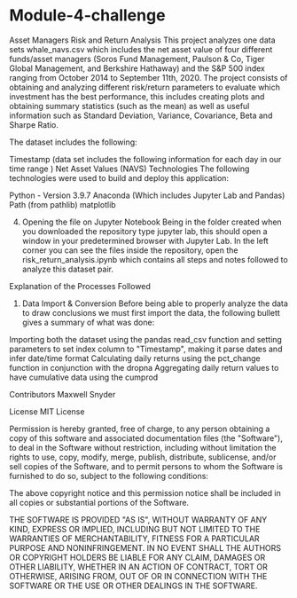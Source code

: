 # Module-4-challenge

Asset Managers Risk and Return Analysis
This project analyzes one data sets whale_navs.csv which includes the net asset value of four different funds/asset managers (Soros Fund Management, Paulson & Co, Tiger Global Management, and Berkshire Hathaway) and the S&P 500 index ranging from October 2014 to September 11th, 2020. The project consists of obtaining and analyzing different risk/return parameters to evaluate which investment has the best performance, this includes creating plots and obtaining summary statistics (such as the mean) as well as useful information such as Standard Deviation, Variance, Covariance, Beta and Sharpe Ratio.

The dataset includes the following:

Timestamp (data set includes the following information for each day in our time range )
Net Asset Values (NAVS)
Technologies
The following technologies were used to build and deploy this application:

Python - Version 3.9.7
Anaconda (Which includes Jupyter Lab and Pandas)
Path (from pathlib)
matplotlib

4. Opening the file on Jupyter Notebook
Being in the folder created when you downloaded the repository type jupyter lab, this should open a window in your predetermined browser with Jupyter Lab. In the left corner you can see the files inside the repository, open the risk_return_analysis.ipynb which contains all steps and notes followed to analyze this dataset pair.

Explanation of the Processes Followed
1. Data Import & Conversion
Before being able to properly analyze the data to draw conclusions we must first import the data, the following bullett gives a summary of what was done:

Importing both the dataset using the pandas read_csv function and setting parameters to set index column to "Timestamp", making it parse dates and infer date/time format
Calculating daily returns using the pct_change function in conjunction with the dropna
Aggregating daily return values to have cumulative data using the cumprod


Contributors
Maxwell Snyder

License
MIT License


Permission is hereby granted, free of charge, to any person obtaining a copy of this software and associated documentation files (the "Software"), to deal in the Software without restriction, including without limitation the rights to use, copy, modify, merge, publish, distribute, sublicense, and/or sell copies of the Software, and to permit persons to whom the Software is furnished to do so, subject to the following conditions:

The above copyright notice and this permission notice shall be included in all copies or substantial portions of the Software.

THE SOFTWARE IS PROVIDED "AS IS", WITHOUT WARRANTY OF ANY KIND, EXPRESS OR IMPLIED, INCLUDING BUT NOT LIMITED TO THE WARRANTIES OF MERCHANTABILITY, FITNESS FOR A PARTICULAR PURPOSE AND NONINFRINGEMENT. IN NO EVENT SHALL THE AUTHORS OR COPYRIGHT HOLDERS BE LIABLE FOR ANY CLAIM, DAMAGES OR OTHER LIABILITY, WHETHER IN AN ACTION OF CONTRACT, TORT OR OTHERWISE, ARISING FROM, OUT OF OR IN CONNECTION WITH THE SOFTWARE OR THE USE OR OTHER DEALINGS IN THE SOFTWARE.

